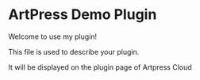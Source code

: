# ArtPress Demo Plugin

Welcome to use my plugin!

This file is used to describe your plugin.

It will be displayed on the plugin page of Artpress Cloud


